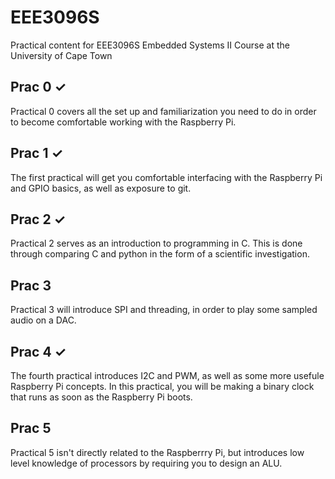# EEE3096S
Practical content for EEE3096S Embedded Systems II Course at the University of Cape Town

## Prac 0 ✓
Practical 0 covers all the set up and familiarization you need to do in order to become comfortable working with the Raspberry Pi.

## Prac 1 ✓
The first practical will get you comfortable interfacing with the Raspberry Pi and GPIO basics, as well as exposure to git.

## Prac 2 ✓
Practical 2 serves as an introduction to programming in C. This is done through comparing C and python in the form of a scientific investigation.

## Prac 3
Practical 3 will introduce SPI and threading, in order to play some sampled audio on a DAC.

## Prac 4 ✓
The fourth practical introduces I2C and PWM, as well as some more usefule Raspberry Pi concepts. In this practical, you will be making a binary clock that runs as soon as the Raspberry Pi boots.

## Prac 5
Practical 5 isn't directly related to the Raspberrry Pi, but introduces low level knowledge of processors by requiring you to design an ALU.
